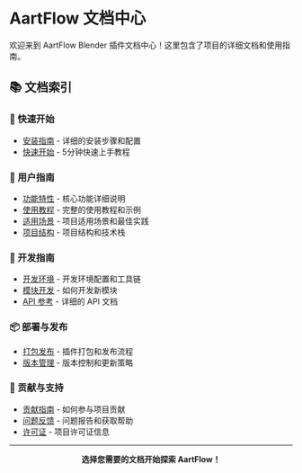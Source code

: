 # AartFlow 文档中心

欢迎来到 AartFlow Blender 插件文档中心！这里包含了项目的详细文档和使用指南。

## 📚 文档索引

### 🚀 快速开始
- [安装指南](installation.md) - 详细的安装步骤和配置
- [快速开始](quick-start.md) - 5分钟快速上手教程

### 📖 用户指南
- [功能特性](features.md) - 核心功能详细说明
- [使用教程](tutorials.md) - 完整的使用教程和示例
- [适用场景](use-cases.md) - 项目适用场景和最佳实践
- [项目结构](project-structure.md) - 项目结构和技术栈

### 🔧 开发指南
- [开发环境](development.md) - 开发环境配置和工具链
- [模块开发](module-development.md) - 如何开发新模块
- [API 参考](api-reference.md) - 详细的 API 文档

### 📦 部署与发布
- [打包发布](packaging.md) - 插件打包和发布流程
- [版本管理](versioning.md) - 版本控制和更新策略

### 🤝 贡献与支持
- [贡献指南](contributing.md) - 如何参与项目贡献
- [问题反馈](support.md) - 问题报告和获取帮助
- [许可证](license.md) - 项目许可证信息

---

<p align="center">
<strong>选择您需要的文档开始探索 AartFlow！</strong>
</p>
